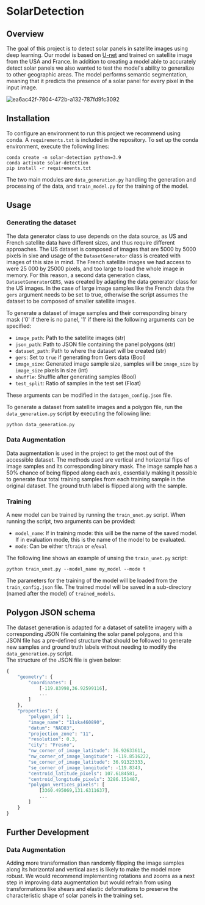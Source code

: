 # SolarDetection

## Overview
The goal of this project is to detect solar panels in satellite images using deep learning.
Our model is based on [U-net](https://arxiv.org/abs/1505.04597) and trained on satellite image from the USA and France.
In addition to creating a model able to accurately detect solar panels we also wanted to test the model's ability to generalize to other geographic areas. 
The model performs semantic segmentation, meaning that it predicts the presence of a solar panel for every pixel in the input image. 


![ea6ac42f-7804-472b-a132-787fd9fc3092](https://user-images.githubusercontent.com/55833530/143678271-2a9c016a-8ab8-425d-a9f7-5f611b461d66.png)

## Installation
To configure an environment to run this project we recommend using conda.
A `requirements.txt` is included in the repository.
To set up the conda environment, execute the following lines:
 ```
conda create -n solar-detection python=3.9
conda activate solar-detection
pip install -r requirements.txt 
```

The two main modules are `data_generation.py` handling the generation and processing of the data, and `train_model.py` for the training of the model.

## Usage
### Generating the dataset 
The data generator class to use depends on the data source, as US and French satellite data have different sizes, and thus require different approaches. 
The US dataset is composed of images that are 5000 by 5000 pixels in sixe and usage of the ```DatasetGenerator``` class is created with images of this size in mind.
The French satellite images we had access to were 25 000 by 25000 pixels, and too large to load the whole image in memory. 
For this reason, a second data generation class, ```DatasetGeneratorGERS```, was created by adapting the data generator class for the US images.
In the case of large image samples like the French data the ```gers``` argument needs to be set to true, otherwise the script assumes the dataset to be composed of  smaller satellite images. 

To generate a dataset of image samples and their corresponding binary mask ('0' if there is no panel, '1' if there is) the following arguments can be specified: 

* ```image_path```: Path to the satellite images (str)
* ```json_path```: Path to JSON file containing the panel polygons (str)
* ```dataset_path```: Path to where the dataset will be created (str)
* ```gers```: Set to `true` if generating from Gers data (Bool)
* ```image_size```: Generated image sample size, samples will be ```image_size``` by ```image_size``` pixels in size (int)
* ```shuffle```: Shuffle after generating samples (Bool)
* ```test_split```: Ratio of samples in the test set (Float)

These arguments can be modified in the `datagen_config.json` file.

To generate a dataset from satellite images and a polygon file, run the `data_generation.py` script by executing the following line:

```python data_generation.py```


### Data Augmentation
Data augmentation is used in the project to get the most out of the accessible dataset. The methods used are vertical and horizontal flips of image samples and its corresponding binary mask. 
The image sample has a 50% chance of being flipped along each axis, essentially making it possible to generate four total training samples from each training sample in the original dataset. The ground truth label is flipped along with the sample. 

### Training
A new model can be trained by running the `train_unet.py` script.
When running the script, two arguments can be provided:
* `model_name`: If in training mode: this will be the name of the saved model. If in evaluation mode, this is the name of the model to be evaluated.
* `mode`: Can be either `t`/`train` or `e`/`eval`

The following line shows an example of unsing the `train_unet.py` script:

`python train_unet.py --model_name my_model --mode t`

The parameters for the training of the model will be loaded from the `train_config.json` file.
The trained model will be saved in a sub-directory (named after the model) of `trained_models`.

## Polygon JSON schema
The dataset generation is adapted for a dataset of satellite imagery with a corresponding JSON file containing the solar panel polygons, and this JSON file has a pre-defined structure that should be followed to generate new samples and ground truth labels without needing to modify the ```data_generation.py``` script.  
The structure of the JSON file is given below: 

```python
{
    "geometry": {
        "coordinates": [
            [-119.83998,36.92599116],
            ...
        ]
    },
    "properties": {
        "polygon_id": 1,
        "image_name": "11ska460890",
        "datum": "NAD83",
        "projection_zone": "11",
        "resolution": 0.3,
        "city": "Fresno",
        "nw_corner_of_image_latitude": 36.92633611,
        "nw_corner_of_image_longitude": -119.8516222,
        "se_corner_of_image_latitude": 36.91323333,
        "se_corner_of_image_longitude": -119.8343,
        "centroid_latitude_pixels": 107.6184581,
        "centroid_longitude_pixels": 3286.151487,
        "polygon_vertices_pixels": [
            [3360.495069,131.6311637],
            ...
        ]
    }
}
```

## Further Development
### Data Augmentation
Adding more transformation than randomly flipping the image samples along its horizontal and vertical axes is likely to make the model more robust. 
We would recommend implementing rotations and zooms as a next step in improving data augmentation but would refrain from using transformations like shears and elastic deformations to preserve the characteristic shape of solar panels in the training set. 
